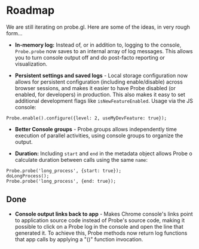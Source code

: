 # Roadmap

We are still iterating on probe.gl. Here are some of the ideas, in very rough form...

- **In-memory log:** Instead of, or in addition to, logging to the console, `Probe.probe` now saves to an internal array of log messages. This allows you to turn console output off and do post-facto reporting or visualization.

- **Persistent settings and saved logs** - Local storage configuration now allows for persistent configuration (including enable/disable) across browser sessions, and makes it easier to have Probe disabled (or enabled, for developers) in production. This also makes it easy to set additional development flags like `isNewFeatureEnabled`. Usage via the JS console:
```
Probe.enable().configure({level: 2, useMyDevFeature: true});
```

- **Better Console groups** - Probe.groups allows independently time execution of parallel activities, using console groups to organize the output.

- **Duration:** Including `start` and `end` in the metadata object allows Probe
o calculate duration between calls using the same `name`:
```
Probe.probe('long_process', {start: true});
doLongProcess();
Probe.probe('long_process', {end: true});
```

## Done

- **Console output links back to app** - Makes Chrome console's links point to application source code instead of Probe's source code, making it possible to click on a Probe log in the console and open the line that generated it. To achieve this, Probe methods now return log functions that app calls by applying a "()" function invocation.
